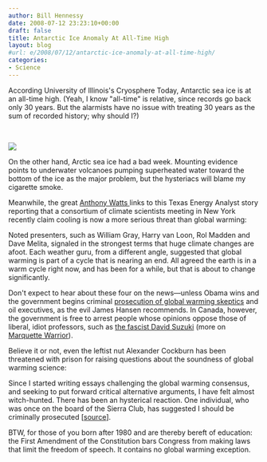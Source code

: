 ```yaml
---
author: Bill Hennessy
date: 2008-07-12 23:23:10+00:00
draft: false
title: Antarctic Ice Anomaly At All-Time High
layout: blog
#url: e/2008/07/12/antarctic-ice-anomaly-at-all-time-high/
categories:
- Science
---
```


According University of Illinois's Cryosphere Today, Antarctic sea ice is at an all-time high.   (Yeah, I know "all-time" is relative, since records go back only 30 years.  But the alarmists have no issue with treating 30 years as the sum of recorded history; why should I?)



 

[![](https://hennessysview.com/wp-content/uploads/2008/07/071208-2323-antarcticic14.jpg)
](https://arctic.atmos.uiuc.edu/cryosphere/IMAGES/current.anom.south.jpg)
	

On the other hand, Arctic sea ice had a bad week. Mounting evidence points to underwater volcanoes pumping superheated water toward the bottom of the ice as the major problem, but the hysteriacs will blame my cigarette smoke.


Meanwhile, the great [Anthony Watts ](https://wattsupwiththat.wordpress.com/2008/07/12/four-scientists-global-warming-out-global-cooling-in/) links to this Texas Energy Analyst story reporting that a consortium of climate scientists meeting in New York recently claim cooling is now a more serious threat than global warming:


Noted presenters, such as William Gray, Harry van Loon, Rol Madden and Dave Melita, signaled in the strongest terms that huge climate changes are afoot. Each weather guru, from a different angle, suggested that global warming is part of a cycle that is nearing an end. All agreed the earth is in a warm cycle right now, and has been for a while, but that is about to change significantly.


Don't expect to hear about these four on the news—unless Obama wins and the government begins criminal [prosecution of global warming skeptics](https://wattsupwiththat.wordpress.com/2008/06/22/jim-hansen-calls-for-energy-company-execs-to-be-jailed/) and oil executives, as the evil James Hansen recommends.  In Canada, however, the government is free to arrest people whose opinions oppose those of liberal, idiot professors, such as [the fascist David Suzuki](https://www.nationalpost.com/news/story.html?id=290513) (more on [Marquette Warrior](https://mu-warrior.blogspot.com/2008/02/jail-global-warming-skeptics.html)). 


Believe it or not, even the leftist nut Alexander Cockburn has been threatened with prison for raising questions about the soundness of global warming science:


Since I started writing essays challenging the global warming consensus, and seeking to put forward critical alternative arguments, I have felt almost witch-hunted. There has been an hysterical reaction. One individual, who was once on the board of the Sierra Club, has suggested I should be criminally prosecuted [[source](https://mu-warrior.blogspot.com/2008/02/jail-global-warming-skeptics.html)].


BTW, for those of you born after 1980 and are thereby bereft of education:  the First Amendment of the Constitution bars Congress from making laws that limit the freedom of speech.  It contains no global warming exception.



 
